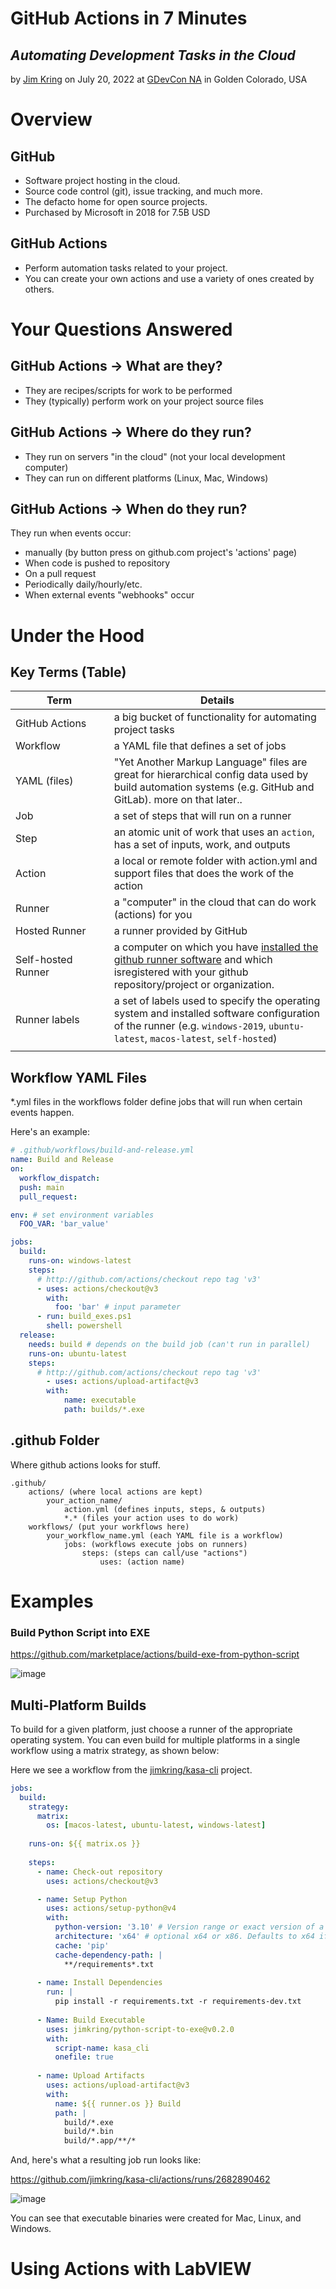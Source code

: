 
# GitHub Actions in 7 Minutes
## *Automating Development Tasks in the Cloud*
by [Jim Kring](https://github.com/jimkring) on July 20, 2022 at [GDevCon NA](https://gdevconna.org/) in Golden Colorado, USA

# Overview

## GitHub

- Software project hosting in the cloud.
- Source code control (git), issue tracking, and much more.
- The defacto home for open source projects.
- Purchased by Microsoft in 2018 for 7.5B USD

## GitHub Actions

- Perform automation tasks related to your project.
- You can create your own actions and use a variety of ones created by others.


# Your Questions Answered

## GitHub Actions → What are they?
- They are recipes/scripts for work to be performed
- They (typically) perform work on your project source files

## GitHub Actions → Where do they run?
- They run on servers "in the cloud" (not your local development computer)
- They can run on different platforms (Linux, Mac, Windows)

## GitHub Actions → When do they run?

They run when events occur:
- manually (by button press on github.com project's 'actions' page)
- When code is pushed to repository
- On a pull request
- Periodically daily/hourly/etc.
- When external events "webhooks" occur


# Under the Hood

## Key Terms (Table)

| <div style="width:140px">Term</div> | Details                                                                                                                                                                                                                                 |
| ----------------------------------- | --------------------------------------------------------------------------------------------------------------------------------------------------------------------------------------------------------------------------------------- |
| GitHub Actions                      | a big bucket of functionality for automating project tasks                                                                                                                                                                              |
| Workflow                            | a YAML file that defines a set of jobs                                                                                                                                                                                                  |
| YAML (files)                        | "Yet Another Markup Language" files are great for hierarchical config data used by build automation systems (e.g. GitHub and GitLab). more on that later..                                                                              |
| Job                                 | a set of steps that will run on a runner                                                                                                                                                                                                |
| Step                                | an atomic unit of work that uses an `action`, has a set of inputs, work, and outputs                                                                                                                                                    |
| Action                              | a local or remote folder with action.yml and support files that does the work of the action                                                                                                                                             |
| Runner                              | a "computer" in the cloud that can do work (actions) for you                                                                                                                                                                            |
| Hosted Runner                       | a runner provided by GitHub                                                                                                                                                                                                             |
| Self-hosted Runner                  | a computer on which you have [installed the github runner software](https://docs.github.com/en/actions/hosting-your-own-runners/adding-self-hosted-runners) and which isregistered with your github repository/project or organization. |
| Runner labels                       | a set of labels used to specify the operating system and installed software configuration of the runner (e.g. `windows-2019`, `ubuntu-latest`, `macos-latest`, `self-hosted`)                                                           |
|                                     |

## Workflow YAML Files

*.yml files in the workflows folder define jobs that will run when certain events happen.

Here's an example:

```yaml
# .github/workflows/build-and-release.yml
name: Build and Release
on:
  workflow_dispatch:
  push: main
  pull_request:

env: # set environment variables
  FOO_VAR: 'bar_value'

jobs:
  build:
    runs-on: windows-latest
    steps:
      # http://github.com/actions/checkout repo tag 'v3'
      - uses: actions/checkout@v3
        with:
          foo: 'bar' # input parameter
      - run: build_exes.ps1
        shell: powershell
  release:
    needs: build # depends on the build job (can't run in parallel)
    runs-on: ubuntu-latest
    steps:
      # http://github.com/actions/checkout repo tag 'v3'
        - uses: actions/upload-artifact@v3
        with:
            name: executable
            path: builds/*.exe
```

## .github Folder


Where github actions looks for stuff.

    .github/
        actions/ (where local actions are kept)
            your_action_name/
                action.yml (defines inputs, steps, & outputs)
                *.* (files your action uses to do work) 
	    workflows/ (put your workflows here)
            your_workflow_name.yml (each YAML file is a workflow)
                jobs: (workflows execute jobs on runners)
                    steps: (steps can call/use "actions")
                        uses: (action name)



# Examples


### Build Python Script into EXE


https://github.com/marketplace/actions/build-exe-from-python-script

![image](https://user-images.githubusercontent.com/381432/180043106-7d9cd5fb-ac9d-4e3a-aec0-1f2b73e74744.png)


## Multi-Platform Builds


To build for a given platform, just choose a runner of the appropriate operating system.  You can even build for multiple platforms in a single workflow using a matrix strategy, as shown below:

Here we see a workflow from the [jimkring/kasa-cli](https://github.com/jimkring/kasa-cli) project.

```yaml
jobs:
  build:
    strategy:
      matrix:
        os: [macos-latest, ubuntu-latest, windows-latest]
      
    runs-on: ${{ matrix.os }}
    
    steps:
      - name: Check-out repository
        uses: actions/checkout@v3

      - name: Setup Python
        uses: actions/setup-python@v4
        with:
          python-version: '3.10' # Version range or exact version of a Python version to use, using SemVer's version range syntax
          architecture: 'x64' # optional x64 or x86. Defaults to x64 if not specified
          cache: 'pip'
          cache-dependency-path: |
            **/requirements*.txt
            
      - name: Install Dependencies
        run: |
          pip install -r requirements.txt -r requirements-dev.txt
          
      - Name: Build Executable
        uses: jimkring/python-script-to-exe@v0.2.0
        with:
          script-name: kasa_cli
          onefile: true
  
      - name: Upload Artifacts
        uses: actions/upload-artifact@v3
        with:
          name: ${{ runner.os }} Build
          path: |
            build/*.exe
            build/*.bin
            build/*.app/**/*
```

And, here's what a resulting job run looks like:

https://github.com/jimkring/kasa-cli/actions/runs/2682890462

![image](https://user-images.githubusercontent.com/381432/179555752-021fd3d6-3f33-4f5f-bc44-0461491813fc.png)

You can see that executable binaries were created for Mac, Linux, and Windows.

# Using Actions with LabVIEW

